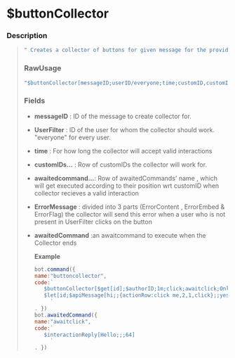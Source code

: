 # $buttonCollector

### Description

> ```javascript
> " Creates a collector of buttons for given message for the provided user in a given time"
> ```
>
> ### RawUsage
>
> ```javascript
> "$buttonCollector[messageID;userID/everyone;time;customID,customID,...;awaitedcommand,awaitedCommand,...;ErrorContent,ErrorEmbed,ErrorFlag (optional); awaitedcommand for when collector ends (optional)]"
> ```
>
> ### Fields
>
> * **messageID** : ID of the message to create collector for.
> * **UserFilter** : ID of the user for whom the collector should work. "everyone" for every user.
> * **time** : For how long the collector will accept valid interactions
> * **customIDs...** : Row of customIDs the collector will work for.
> * **awaitedcommand...**: Row of awaitedCommands' name , which will get executed according to their position wrt customID when collector recieves a valid interaction
> * **ErrorMessage** : divided into 3 parts \(ErrorContent , ErrorEmbed & ErrorFlag\) the collector will send this error when a user who is not present in UserFilter clicks on the button
> * **awaitedCommand** :an awaitcommand to execute when the Collector ends 
>
>   **Example**
>
>   ```javascript
>   bot.command({
>   name:"buttoncollector",
>   code:`
>      $buttonCollector[$get[id];$authorID;1m;click;awaitclick;Only $userName can use this interaction,,64]
>      $let[id;$apiMessage[hi;;{actionRow:click me,2,1,click};;yes]]
>        `
>   . })
>   bot.awaitedCommand({
>   name:"awaitclick",
>   code:`
>      $interactionReply[Hello;;;64]
>        `
>   . })
>   ```

